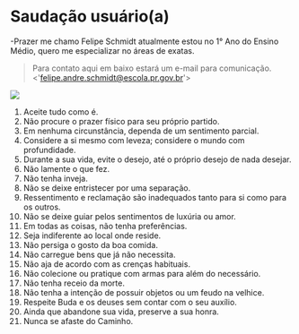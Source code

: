 # Saudação **usuário(a)** 
 -Prazer me chamo Felipe Schmidt atualmente estou no 1° Ano do Ensino Médio, quero me especializar no áreas de exatas.
   >Para contato aqui em baixo estará um e-mail para comunicação. <'felipe.andre.schmidt@escola.pr.gov.br'>




![](https://media1.tenor.com/m/F34qw5kiPI0AAAAd/musashi.gif)

1. Aceite tudo como é.
2. Não procure o prazer físico para seu próprio partido.
3. Em nenhuma circunstância, dependa de um sentimento parcial.
4. Considere a si mesmo com leveza; considere o mundo com profundidade.
5. Durante a sua vida, evite o desejo, até o próprio desejo de nada desejar.
6. Não lamente o que fez.
7. Não tenha inveja.
8. Não se deixe entristecer por uma separação.
9. Ressentimento e reclamação são inadequados tanto para si como para os outros.
10. Não se deixe guiar pelos sentimentos de luxúria ou amor.
11. Em todas as coisas, não tenha preferências.
12. Seja indiferente ao local onde reside.
13. Não persiga o gosto da boa comida.
14. Não carregue bens que já não necessita.
15. Não aja de acordo com as crenças habituais.
16. Não colecione ou pratique com armas para além do necessário.
17. Não tenha receio da morte.
18. Não tenha a intenção de possuir objetos ou um feudo na velhice.
19. Respeite Buda e os deuses sem contar com o seu auxílio.
20. Ainda que abandone sua vida, preserve a sua honra.
21. Nunca se afaste do Caminho.
